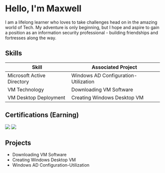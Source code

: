 # Hello, I'm Maxwell

I am a lifelong learner who loves to take challenges head on in the amazing world of Tech.
My adventure is only beginning, but I hope and aspire to gain a position as an information security professional - building friendships and fortresses along the way.

## Skills

| Skill                                         | Associated Project         |
|-----------------------------------------------|----------------------------|
| Microsoft Active Directory                    | Windows AD Configuration-Utilization   |
| VM Technology                                 | Downloading VM Software   |
| VM Desktop Deployment                          | Creating Windows Desktop VM|

## Certifications (Earning)
<div>
<img src="https://img.shields.io/badge/-A%2B-FF0000?&style=for-the-badge&logo=CompTIA&logoColor=white" />
<img src="https://img.shields.io/badge/-Network%2B-007ACC?&style=for-the-badge&logo=CompTIA&logoColor=white" />

## Projects
-  Downloading VM Software
-  Creating Windows Desktop VM
-  Windows AD Configuration-Utilization

